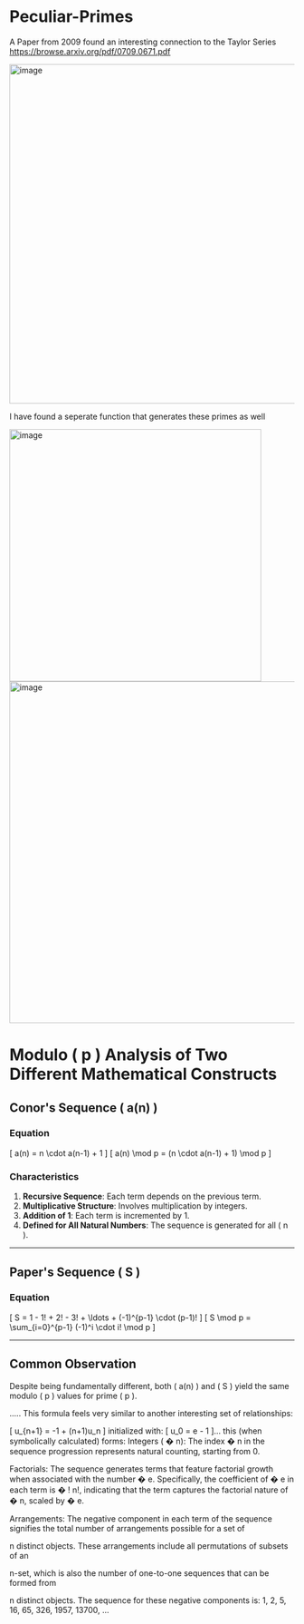 # Peculiar-Primes

A Paper from 2009 found an interesting connection to the Taylor Series https://browse.arxiv.org/pdf/0709.0671.pdf



<img width="599" alt="image" src="https://github.com/jconorgrogan/Peculiar-Primes/assets/130090573/4c69a713-d087-4a16-a11c-775197d23f5b">

I have found a seperate function that generates these primes as well

<img width="445" alt="image" src="https://github.com/jconorgrogan/Peculiar-Primes/assets/130090573/588456b0-3bed-44d6-bd9a-64a9c062a708">

<img width="603" alt="image" src="https://github.com/jconorgrogan/Peculiar-Primes/assets/130090573/f0781052-ff2e-4c24-94c6-0669f1fd84dc">

# Modulo \( p \) Analysis of Two Different Mathematical Constructs

## Conor's Sequence \( a(n) \)

### Equation
\[ a(n) = n \cdot a(n-1) + 1 \]
\[ a(n) \mod p = (n \cdot a(n-1) + 1) \mod p \]

### Characteristics
1. **Recursive Sequence**: Each term depends on the previous term.
2. **Multiplicative Structure**: Involves multiplication by integers.
3. **Addition of 1**: Each term is incremented by 1.
4. **Defined for All Natural Numbers**: The sequence is generated for all \( n \).

---

## Paper's Sequence \( S \)

### Equation
\[ S = 1 - 1! + 2! - 3! + \ldots + (-1)^{p-1} \cdot (p-1)! \]
\[ S \mod p = \sum_{i=0}^{p-1} (-1)^i \cdot i! \mod p \]

---

## Common Observation

Despite being fundamentally different, both \( a(n) \) and \( S \) yield the same modulo \( p \) values for prime \( p \).

.....
This formula feels very similar to another interesting set of relationships:

[ u_{n+1} = -1 + (n+1)u_n \]
initialized with:
\[ u_0 = e - 1 \]... this (when symbolically calculated) forms: Integers (
�
n): The index 
�
n in the sequence progression represents natural counting, starting from 0.

Factorials: The sequence generates terms that feature factorial growth when associated with the number 
�
e. Specifically, the coefficient of 
�
e in each term is 
�
!
n!, indicating that the term captures the factorial nature of 
�
n, scaled by 
�
e.

Arrangements: The negative component in each term of the sequence signifies the total number of arrangements possible for a set of 

n distinct objects. These arrangements include all permutations of subsets of an 

n-set, which is also the number of one-to-one sequences that can be formed from 

n distinct objects. The sequence for these negative components is: 1, 2, 5, 16, 65, 326, 1957, 13700, ...
